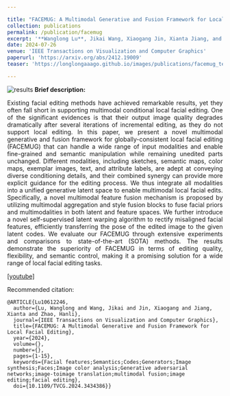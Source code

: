 ```yaml
---

title: "FACEMUG: A Multimodal Generative and Fusion Framework for Local Facial Editing"
collection: publications
permalink: /publication/facemug
excerpt: '**Wanglong Lu**, Jikai Wang, Xiaogang Jin, Xianta Jiang, and Hanli Zhao∗'
date: 2024-07-26
venue: 'IEEE Transactions on Visualization and Computer Graphics'
paperurl: 'https://arxiv.org/abs/2412.19009'
teaser: 'https://longlongaaago.github.io/images/publications/facemug_teaser.png'

---
```


![results](https://longlongaaago.github.io/images/publications/facemug_teaser.png)
<b> Brief description:</b>
<div style="text-align: justify"> Existing facial editing methods have achieved remarkable results, yet they often fall short in supporting multimodal conditional local facial editing. One of the significant
evidences is that their output image quality degrades dramatically
after several iterations of incremental editing, as they do not
support local editing. In this paper, we present a novel multimodal
generative and fusion framework for globally-consistent local
facial editing (FACEMUG) that can handle a wide range of input
modalities and enable fine-grained and semantic manipulation
while remaining unedited parts unchanged. Different modalities,
including sketches, semantic maps, color maps, exemplar images, text, and attribute labels, are adept at conveying diverse
conditioning details, and their combined synergy can provide
more explicit guidance for the editing process. We thus integrate
all modalities into a unified generative latent space to enable
multimodal local facial edits. Specifically, a novel multimodal
feature fusion mechanism is proposed by utilizing multimodal
aggregation and style fusion blocks to fuse facial priors and
multimodalities in both latent and feature spaces. We further
introduce a novel self-supervised latent warping algorithm to
rectify misaligned facial features, efficiently transferring the pose
of the edited image to the given latent codes. We evaluate our
FACEMUG through extensive experiments and comparisons to
state-of-the-art (SOTA) methods. The results demonstrate the
superiority of FACEMUG in terms of editing quality, flexibility,
and semantic control, making it a promising solution for a wide
range of local facial editing tasks.</div>


<!-- [[Homepage]](https://longlongaaago.github.io/EXE-GAN/) -->
[[youtube]](https://www.youtube.com/watch?v=O5r40NIXUcM)


Recommended citation: 

```
@ARTICLE{Lu10612246,
  author={Lu, Wanglong and Wang, Jikai and Jin, Xiaogang and Jiang, Xianta and Zhao, Hanli},
  journal={IEEE Transactions on Visualization and Computer Graphics}, 
  title={FACEMUG: A Multimodal Generative and Fusion Framework for Local Facial Editing}, 
  year={2024},
  volume={},
  number={},
  pages={1-15},
  keywords={Facial features;Semantics;Codes;Generators;Image synthesis;Faces;Image color analysis;Generative adversarial networks;image-toimage translation;multimodal fusion;image editing;facial editing},
  doi={10.1109/TVCG.2024.3434386}}
```
